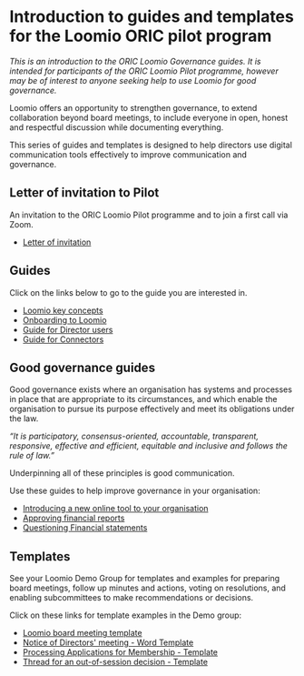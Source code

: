 # Introduction to guides and templates for the Loomio ORIC pilot program

*This is an introduction to the ORIC Loomio Governance guides.  It is intended for participants of the ORIC Loomio Pilot programme, however may be of interest to anyone seeking help to use Loomio for good governance.*

Loomio offers an opportunity to strengthen governance, to extend collaboration beyond board meetings, to include everyone in open, honest and respectful discussion while documenting everything.

This series of guides and templates is designed to help directors use digital communication tools effectively to improve communication and governance.

## Letter of invitation to Pilot
An invitation to the ORIC Loomio Pilot programme and to join a first call via Zoom.
- [Letter of invitation](letter.md)

## Guides
Click on the links below to go to the guide you are interested in.
- [Loomio key concepts](key-concepts.md)
- [Onboarding to Loomio](onboarding.md)
- [Guide for Director users](guide-directors.md)
- [Guide for Connectors](guide-connectors.md)

## Good governance guides
Good governance exists where an organisation has systems and processes in place that are appropriate to its circumstances, and which enable the organisation to pursue its purpose effectively and meet its obligations under the law.

*“It is participatory, consensus-oriented, accountable, transparent, responsive, effective and efficient, equitable and inclusive and follows the rule of law.”*

Underpinning all of these principles is good communication.

Use these guides to help improve governance in your organisation:
- [Introducing a new online tool to your organisation](intro-online.md)
- [Approving financial reports](approving-financials.md)
- [Questioning Financial statements](questioning-financials.md)

## Templates
See your Loomio Demo Group for templates and examples for preparing board meetings, follow up minutes and actions, voting on resolutions, and enabling subcommittees to make recommendations or decisions.

Click on these links for template examples in the Demo group:

- [Loomio board meeting template](https://decisions.oric.gov.au/d/FJHrQD2b/loomio-board-meeting-template)
- [Notice of Directors' meeting - Word Template](https://decisions.oric.gov.au/d/9SDCRbrx/notice-of-directors-meeting-word-template)
- [Processing Applications for Membership - Template](https://decisions.oric.gov.au/d/lTZv4K2f/processing-applications-for-membership-template)
- [Thread for an out-of-session decision - Template](https://decisions.oric.gov.au/d/3wRYMFUg/thread-for-an-out-of-session-decision)


